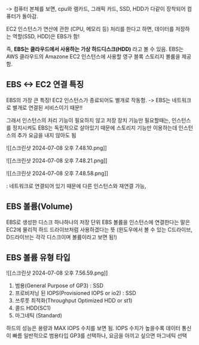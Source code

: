 -> 컴퓨터 본체를 보면, cpu와 램카드, 그래픽 카드, SSD, HDD가 다같이 장착되어 컴퓨터가 돌아감.

EC2 인스턴스가 연산에 관한 (CPU, 메모리 등) 처리를 한다고 하면, 데이터를 저장하는 역할(SSD, HDD)은 EBS가 함!

즉, **EBS는 클라우드에서 사용하는 가상 하드디스크(HDD)** 라고 볼 수 있음.
EBS는 AWS 클라우드의 Amazone EC2 인스턴스에 사용할 영구 블록 스토리지 볼륨을 제공함.

## EBS <-> EC2 연결 특징
EBS의 가장 큰 특징! EC2 인스턴스가 종료되어도 별개로 작동함. 
-> EBS는 네트워크로 별개로 연결된 서비스이기 때문!!

그래서 인스턴스의 처리 기능이 필요하지 않고 저장 장치 기능만 필요할때는, 인스턴스를 정지시켜도 EBS는 독립적으로 살아있기 때문에 스토리지 기능만 이용하는데 인스턴스의 추가 요금을 내지 않아도 됨

![[스크린샷 2024-07-08 오후 7.48.10.png]]

![[스크린샷 2024-07-08 오후 7.48.21.png]]

![[스크린샷 2024-07-08 오후 7.48.58.png]]

: 네트워크로 연결되어 있기 때문에 다른 인스턴스와 재연결 가능, 

## EBS 볼륨(Volume)

EBS로 생성한 디스크 하나하나의 저장 단위
EBS 볼륨을 인스턴스에 연결한다는 말은 EC2에 물리적 하드 드라이브처럼 사용하겠다는 뜻
(윈도우에서 볼 수 있는 C드라이브, D드라이브는 각각 디스크이며 볼륨이라고 보면 됨!)

## EBS 볼륨 유형 타입
![[스크린샷 2024-07-08 오후 7.56.59.png]]
1. 범용(General Purpose of GP3) : SSD
2. 프로비저닝 된 IOPS(Provisioned IOPS or io2) : SSD
3. 쓰루풋 최적화(Throughput Optimized HDD or st1)
4. 콜드 HDD(SC1)
5. 마그네틱 (Standard)

하드의 성능은 용량과 MAX IOPS 수치를 보면 됨. IOPS 수치가 높을수록 데이터 통신이 빠름
일반적으로 범용타입 GP3를 선택하나, 요금을 아끼고 싶으면 마그네틱 선택